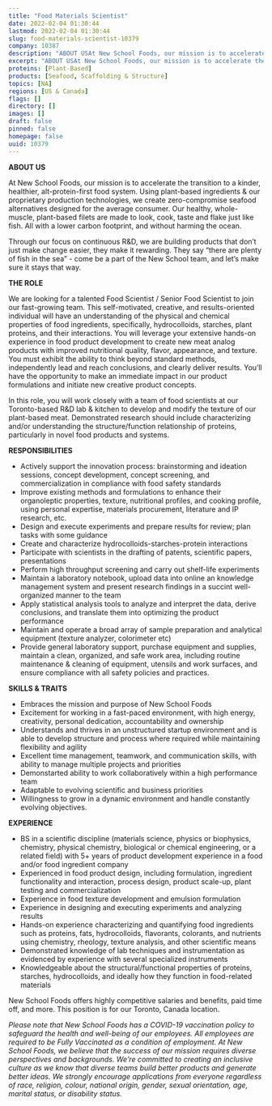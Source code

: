 ```yaml
---
title: "Food Materials Scientist"
date: 2022-02-04 01:30:44
lastmod: 2022-02-04 01:30:44
slug: food-materials-scientist-10379
company: 10387
description: "ABOUT USAt New School Foods, our mission is to accelerate the transition to a kinder, healthier, alt-protein-first food system. Using plant-based ingredients & our proprietary production technologies, we create zero-compromise seafood alternatives designed for the average consumer. Our healthy, whole-muscle, plant-based filets are made to look, cook, taste and flake just like fish. All with a lower carbon footprint, and without harming the ocean."
excerpt: "ABOUT USAt New School Foods, our mission is to accelerate the transition to a kinder, healthier, alt-protein-first food system. Using plant-based ingredients & our proprietary production technologies, we create zero-compromise seafood alternatives designed for the average consumer. Our healthy, whole-muscle, plant-based filets are made to look, cook, taste and flake just like fish. All with a lower carbon footprint, and without harming the ocean."
proteins: [Plant-Based]
products: [Seafood, Scaffolding & Structure]
topics: [NA]
regions: [US & Canada]
flags: []
directory: []
images: []
draft: false
pinned: false
homepage: false
uuid: 10379
---
```

<p><strong>ABOUT US</strong></p>
<p>At New School Foods, our mission is to accelerate the transition to a kinder, healthier, alt-protein-first food system. Using plant-based ingredients & our proprietary production technologies, we create zero-compromise seafood alternatives designed for the average consumer. Our healthy, whole-muscle, plant-based filets are made to look, cook, taste and flake just like fish. All with a lower carbon footprint, and without harming the ocean.</p>
<p>Through our focus on continuous R&D, we are building products that don’t just make change easier, they make it rewarding. They say “there are plenty of fish in the sea” - come be a part of the New School team, and let’s make sure it stays that way.</p>
<p><strong>THE ROLE</strong></p>
<p>We are looking for a talented Food Scientist / Senior Food Scientist to join our fast-growing team. This self-motivated, creative, and results-oriented individual will have an understanding of the physical and chemical properties of food ingredients, specifically, hydrocolloids, starches, plant proteins, and their interactions. You will leverage your extensive hands-on experience in food product development to create new meat analog products with improved nutritional quality, flavor, appearance, and texture. You must exhibit the ability to think beyond standard methods, independently lead and reach conclusions, and clearly deliver results. You’ll have the opportunity to make an immediate impact in our product formulations and initiate new creative product concepts.</p>
<p>In this role, you will work closely with a team of food scientists at our Toronto-based R&D lab & kitchen to develop and modify the texture of our plant-based meat. Demonstrated research should include characterizing and/or understanding the structure/function relationship of proteins, particularly in novel food products and systems.</p>
<p><strong>RESPONSIBILITIES</strong></p>
<ul>
<li>Actively support the innovation process: brainstorming and ideation sessions, concept development, concept screening, and commercialization in compliance with food safety standards</li>
<li>Improve existing methods and formulations to enhance their organoleptic properties, texture, nutritional profiles, and cooking profile, using personal expertise, materials procurement, literature and IP research, etc.</li>
<li>Design and execute experiments and prepare results for review; plan tasks with some guidance</li>
<li>Create and characterize hydrocolloids-starches-protein interactions</li>
<li>Participate with scientists in the drafting of patents, scientific papers, presentations</li>
<li>Perform high throughput screening and carry out shelf-life experiments</li>
<li>Maintain a laboratory notebook, upload data into online an knowledge management system and present research findings in a succint well-organized manner to the team</li>
<li>Apply statistical analysis tools to analyze and interpret the data, derive conclusions, and translate them into optimizing the product performance</li>
<li>Maintain and operate a broad array of sample preparation and analytical equipment (texture analyzer, colorimeter etc)</li>
<li>Provide general laboratory support, purchase equipment and supplies, maintain a clean, organized, and safe work area, including routine maintenance & cleaning of equipment, utensils and work surfaces, and ensure compliance with all safety policies and practices.</li>
</ul>
<p><strong>SKILLS & TRAITS</strong></p>
<ul>
<li>Embraces the mission and purpose of New School Foods</li>
<li>Excitement for working in a fast-paced environment, with high energy, creativity, personal dedication, accountability and ownership</li>
<li>Understands and thrives in an unstructured startup environment and is able to develop structure and process where required while maintaining flexibility and agility</li>
<li>Excellent time management, teamwork, and communication skills, with ability to manage multiple projects and priorities</li>
<li>Demonstarted ability to work collaboratively within a high performance team</li>
<li>Adaptable to evolving scientific and business priorities</li>
<li>Willingness to grow in a dynamic environment and handle constantly evolving objectives.</li>
</ul>
<p><strong>EXPERIENCE</strong></p>
<ul>
<li>BS in a scientific discipline (materials science, physics or biophysics, chemistry, physical chemistry, biological or chemical engineering, or a related field) with 5+ years of product development experience in a food and/or food ingredient company</li>
<li>Experienced in food product design, including formulation, ingredient functionality and interaction, process design, product scale-up, plant testing and commercialization</li>
<li>Experience in food texture development and emulsion formulation</li>
<li>Experience in designing and executing experiments and analyzing results</li>
<li>Hands-on experience characterizing and quantifying food ingredients such as proteins, fats, hydrocolloids, flavorants, colorants, and nutrients using chemistry, rheology, texture analysis, and other scientific means</li>
<li>Demonstrated knowledge of lab techniques and instrumentation as evidenced by experience with several specialized instruments</li>
<li>Knowledgeable about the structural/functional properties of proteins, starches, hydrocolloids, and ideally how they function in food-related materials</li>
</ul>
<p>New School Foods offers highly competitive salaries and benefits, paid time off, and more. This position is for our Toronto, Canada location.</p>
<p><em>Please note that New School Foods has a COVID-19 vaccination policy to safeguard the health and well-being of our employees. All employees are required to be Fully Vaccinated as a condition of employment. At New School Foods, we believe that the success of our mission requires diverse perspectives and backgrounds. We’re committed to creating an inclusive culture as we know that diverse teams build better products and generate better ideas. We strongly encourage applications from everyone regardless of race, religion, colour, national origin, gender, sexual orientation, age, marital status, or disability status.</em></p>
